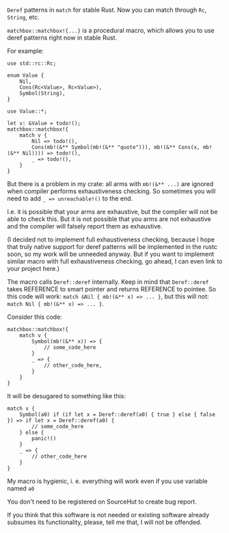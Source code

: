 `Deref` patterns in `match` for stable Rust. Now you can match through `Rc`, `String`, etc.

`matchbox::matchbox!{...}` is a procedural macro, which allows you to use deref patterns right now in stable Rust.

For example:
```rust,no_run
use std::rc::Rc;

enum Value {
    Nil,
    Cons(Rc<Value>, Rc<Value>),
    Symbol(String),
}

use Value::*;

let v: &Value = todo!();
matchbox::matchbox!{
    match v {
        Nil => todo!(),
        Cons(mb!(&** Symbol(mb!(&** "quote"))), mb!(&** Cons(x, mb!(&** Nil)))) => todo!(),
        _ => todo!(),
    }
}
```

But there is a problem in my crate: all arms with `mb!(&** ...)` are ignored when compiler performs exhaustiveness checking. So sometimes you will need to add `_ => unreachable!()` to the end.

I.e. it is possible that your arms are exhaustive, but the compiler will not be able to check this. But it is not possible that you arms are not exhaustive and the compiler will falsely report them as exhaustive.

(I decided not to implement full exhaustiveness checking, because I hope that truly native support for deref patterns will be implemented in the rustc soon, so my work will be unneeded anyway. But if you want to implement similar macro with full exhaustiveness checking, go ahead, I can even link to your project here.)

The macro calls `Deref::deref` internally. Keep in mind that `Deref::deref` takes REFERENCE to smart pointer and returns REFERENCE to pointee. So this code will work: `match &Nil { mb!(&** x) => ... }`, but this will not: `match Nil { mb!(&** x) => ... }`.

Consider this code:
```rust,ignore
matchbox::matchbox!{
    match v {
        Symbol(mb!(&** x)) => {
            // some_code_here
        }
        _ => {
            // other_code_here,
        }
    }
}
```

It will be desugared to something like this:
```rust,ignore
match v {
    Symbol(a0) if (if let x = Deref::deref(a0) { true } else { false }) => if let x = Deref::deref(a0) {
        // some_code_here
    } else {
        panic!()
    }
    _ => {
        // other_code_here
    }
}
```

My macro is hygienic, i. e. everything will work even if you use variable named `a0`

You don't need to be registered on SourceHut to create bug report.

If you think that this software is not needed or existing software already subsumes its functionality, please, tell me that, I will not be offended.
